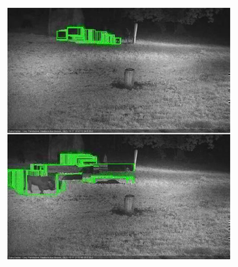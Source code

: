 ![20201011-183624-184630](in2/20201011/20201011-183624-184630_0_.jpg)
![20201011-214946-215952](in2/20201011/20201011-214946-215952_0_.jpg)
